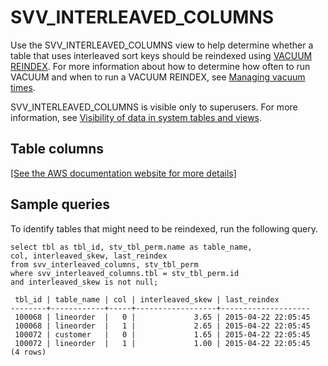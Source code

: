 # SVV\_INTERLEAVED\_COLUMNS<a name="r_SVV_INTERLEAVED_COLUMNS"></a>

Use the SVV\_INTERLEAVED\_COLUMNS view to help determine whether a table that uses interleaved sort keys should be reindexed using [VACUUM REINDEX](r_VACUUM_command.md#vacuum-reindex)\. For more information about how to determine how often to run VACUUM and when to run a VACUUM REINDEX, see [Managing vacuum times](vacuum-managing-vacuum-times.md)\.

SVV\_INTERLEAVED\_COLUMNS is visible only to superusers\. For more information, see [Visibility of data in system tables and views](c_visibility-of-data.md)\.

## Table columns<a name="SVV_INTERLEAVED_COLUMNS-table-columns"></a>

[\[See the AWS documentation website for more details\]](http://docs.aws.amazon.com/redshift/latest/dg/r_SVV_INTERLEAVED_COLUMNS.html)

## Sample queries<a name="SVV_INTERLEAVED_COLUMNS-sample-queries"></a>

To identify tables that might need to be reindexed, run the following query\.

```
select tbl as tbl_id, stv_tbl_perm.name as table_name, 
col, interleaved_skew, last_reindex
from svv_interleaved_columns, stv_tbl_perm
where svv_interleaved_columns.tbl = stv_tbl_perm.id
and interleaved_skew is not null;

 tbl_id | table_name | col | interleaved_skew | last_reindex
--------+------------+-----+------------------+--------------------
 100068 | lineorder  |   0 |             3.65 | 2015-04-22 22:05:45
 100068 | lineorder  |   1 |             2.65 | 2015-04-22 22:05:45
 100072 | customer   |   0 |             1.65 | 2015-04-22 22:05:45
 100072 | lineorder  |   1 |             1.00 | 2015-04-22 22:05:45
(4 rows)
```